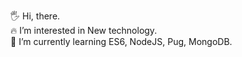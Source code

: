 🖐 Hi, there.   
🔥 I’m interested in New technology.   
🌱 I’m currently learning ES6, NodeJS, Pug, MongoDB.

<!---
GitHubGW/GitHubGW is a ✨ special ✨ repository because its `README.md` (this file) appears on your GitHub profile.
You can click the Preview link to take a look at your changes.
--->
